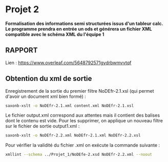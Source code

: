 # Projet 2 

**Formalisation des informations semi structurées issus d'un tableur calc. Le programme prendra en entrée un ods et générera un fichier XML compatible avec le schéma XML du l'équipe 1**


## RAPPORT
Lien : https://www.overleaf.com/5648792571gydrbwmvvtqf

## Obtention du xml de sortie

Enregistrement de la sortie du premier filtre NoDEfr-2.1.xsl (qui permet d'avoir un document xml bien formé) :

```bash
saxonb-xslt -o NoDEfr-2.1.xml content.xml NoDEfr-2.1.xsl
```
Le fichier output.xml correspond aux attentes mais il contient des balises dont le contenu est vide. Pour les supprimer, on applique un nouveau filtre sur le fichier de sortie output1.xml :

```bash
saxonb-xslt -o NoDEfr-2.2.xml NoDEfr-2.1.xml NoDEfr-2.2.xsl

```
Pour vérifier la validité du fichier .xml on exécute la commande suivante : 

```bash
xmllint --schema ../Projet_1/NoDEfe-2.xsd NoDEfr-2.2.xml --noout
```
